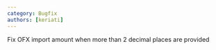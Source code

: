 ```yaml
---
category: Bugfix
authors: [keriati]
---
```


Fix OFX import amount when more than 2 decimal places are provided

